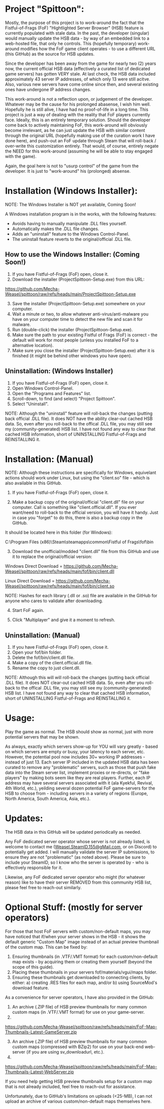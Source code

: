 Project "Spittoon":
==================
Mostly, the purpose of this project is to work-around the fact that the Fistful-of-Frags (FoF) "Hightlighted Server Browser" (HSB) feature is currently populated with stale data.  In the past, the developer (singular) would manually update the HSB data - by way of an embedded link to a web-hosted file, that only he controls. This (hopefully temporary) work-around modifies how the FoF game client operates - to use a different URL (this GitHub) as the source for HSB updates.

Since the developer has been away from the game for nearly two (2) years now, the current official HSB data (effectively a curated list of dedicated game servers) has gotten VERY stale.  At last check, the HSB data included approximately 43 server IP addresses, of which only 13 were still acitve. Also, various new servers have come online since then, and several existing ones have undergone IP address changes.

This work-around is not a reflection upon, or judgement of the developer.  Whatever may be the cause for his prolonged abasense, I wish him well.  Hopefully he is still alive, I have had no proof-of-life in a long time.  This project is just a way of dealing with the reality that FoF players currently face.  Ideally, this is an entirely temporary solution.  Should the developer come back to actively maintaining FoF, this work-around will obviously become irrelevant, as he can just update the HSB with similar content through the original URL (hopefully making use of the curation work I have done here), and push-out an FoF update through Steam that will roll-back / over-write this customization entirely.  That would, of course, entirely negate the NEED for this work-around (assuming he will be able to stay engaged with the game).

Again, the goal here is not to "usurp control" of the game from the developer.  It is just to "work-around" his (prolonged) absense.

Installation (Windows Installer):
================================

NOTE: The Windows Installer is NOT yet available, Coming Soon!

A Windows installation program is in the works, with the following features:
* Avoids having to manually manipulate .DLL files yourself.
* Automatically makes the .DLL file changes.
* Adds an "uninstall" feature to the Windows Control-Panel.
* The uninstall feature reverts to the original/official .DLL file.

How to use the Windows Installer: (Coming Soon!)
--------------------------------
1) If you have Fistful-of-Frags (FoF) open, close it.
2) Download the installer (ProjectSpittoon-Setup.exe) from this URL:

https://github.com/Mecha-Weasel/spittoon/raw/refs/heads/main/ProjectSpittoon-Setup.exe

3) Save the installer (ProjectSpittoon-Setup.exe) somewhere on your computer.
4) Wait a minute or two, to allow whatever anti-virus/anti-malware you have on your computer time to detect the new file and scan it for malware.
5) Run (double-click) the installer (ProjectSpittoon-Setup.exe).
6) Make sure the path to your existing Fistful of Frags (FoF) is correct - the default will work for most people (unless you installed FoF to a alternative location).
7) Make sure you close the installer (ProjectSpittoon-Setup.exe) after it is finished (it might be behind other windows you have open).

Uninstallation: (Windows Installer)
--------------
1) If you have Fistful-of-Frags (FoF) open, close it.
2) Open Windows Control-Panel.
3) Open the "Programs and Features" list.
4) Scroll-down, to find (and select) "Project Spittoon".
5) Select "Uninstall".

NOTE: Although the "uninstall" feature will roll-back the changes (putting back official .DLL file).  It does NOT have the ability clear-out cached HSB data.  So, even after you roll-back to the offical .DLL file, you may still see my (community-generated) HSB list.  I have not found any way to clear that cached HSB information, short of UNINSTALLING Fistful-of-Frags and REINSTALLING it.


Installation: (Manual)
============
NOTE: Although these instructions are specifically for Windows, equivelant actions should work under Linux, but using the "client.so" file - which is also available in this GitHub.

1) If you have Fistful-of-Frags (FoF) open, close it.

2) Make a backup copy of the original/official "client.dll" file on your computer.  Call is something like "client.official.dll".  If you ever want/need to roll-back to the official version, you will have it handy.  Just in case you "forget" to do this, there is also a backup copy in the GitHub.

It should be located here in this folder (for Windows):

C:\Program Files (x86)\Steam\steamapps\common\Fistful of Frags\fof\bin

3) Download the unofficial/modded "client.dll" file from this GitHub and use it to replace the original/official version:

Windows Direct Download =
https://github.com/Mecha-Weasel/spittoon/raw/refs/heads/main/fof/bin/client.dll

Linux Direct Download =
https://github.com/Mecha-Weasel/spittoon/raw/refs/heads/main/fof/bin/client.so

NOTE: Hashes for each library (.dll or .so) file are available in the GitHub for anyone who cares to validate after downloading.

4) Start FoF again.

5) Click "Multiplayer" and give it a moment to refresh.

Uninstallation: (Manual)
--------------
1) If you have Fistful-of-Frags (FoF) open, close it.
2) Open your fof/bin folder.
3) Delete the fof/bin/client.dll file.
4) Make a copy of the client.official.dll file.
5) Rename the copy to just client.dll.

NOTE: Although this will will roll-back the changes (putting back official .DLL file).  It does NOT clear-out cached HSB data.  So, even after you roll-back to the offical .DLL file, you may still see my (community-generated) HSB list.  I have not found any way to clear that cached HSB information, short of UNINSTALLING Fistful-of-Frags and REINSTALLING it.

Usage:
=====
Play the game as normal.  The HSB should show as normal, just with more potential servers that may be shown.

As always, exactly which servers show-up for YOU will vary greatly - based on which servers are empty or busy, your latency to each server, etc.  However, the potential pool now includes 30+ working IP addresses -  instead of just 13.  Each server IP included in the updated HSB data has been curated to remove any "problematic" servers, such as those that push fake data into the Steam server list, implement proxies or re-directs, or "fake players" by making bots seem like they are real players.  Further, each IP address may have several servers associated with it (ala Kyekful, Revival, 4th World, etc.), yeilding several dozen potential FoF game-servers for the HSB to choose from - including servers in a variety of regions (Europe, North America, South America, Asia, etc.).

Updates:
=======
The HSB data in this GitHub will be updated periodically as needed.

Any FoF dedicated server operator whose server is not already listed, is welcome to contact me (Weasel.SteamID.155@gMail.com, or on Discord) to potentially get added.  I will manually validate the server IP submissions, to ensure they are not "problematic" (as noted above).  Please be sure to include your SteamID, so I know who the server is operated by - who is effectively responsible for it.

Likewise, any FoF dedicated server operator who might (for whatever reason) like to have their server REMOVED from this community HSB list, please feel free to reach-out similarly.

Optional Stuff: (mostly for server operators)
==============
For those that host FoF servers with custom/non-default maps, you may have noticed that if/when your server shows in the HSB - it shows the default generic "Custom Map" image instead of an actual preview thumbnail of the custom map.  This can be fixed by:

1) Ensuring thumbnails (in .VTF/.VMT format) for each custom/non-default map exists - by acquiring them or creating them yourself (beyond the scope of this guide). 
2) Placing these thumbnails in your servers fof/materials/vgui/maps folder.
3) Ensuring these thumbnails get downloaded to connecting clients, by either: a) creating .RES files for each map, and/or b) using SourceMod's download feature.

As a convenience for server operators, I have also provided in the GitHub:

1) An archive (.ZIP file) of HSB preview thumbnails for many common custom maps (in .VTF/.VMT format) for use on your game-server.
2) 
  https://github.com/Mecha-Weasel/spittoon/raw/refs/heads/main/FoF-Map-Thumbnails-Latest-GameServer.zip

3) An archive (.ZIP file) of HSB preview thumbnails for many common custom maps (compressed with BZip2) for use on your back-end web-server (if you are using sv_downloadurl, etc.).
4) 
  https://github.com/Mecha-Weasel/spittoon/raw/refs/heads/main/FoF-Map-Thumbnails-Latest-WebServer.zip

If you need help getting HSB preview thumbnails setup for a custom map that is not already included, feel free to reach-out for assistance.

Unfortunately, due to GitHub's limitations on uploads (<25-MB), I can not upload an archive of various custom/non-default maps themselves here.
